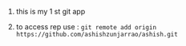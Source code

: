 1. this is my 1 st git app

2. to access rep use : `git remote add origin https://github.com/ashishzunjarrao/ashish.git`

